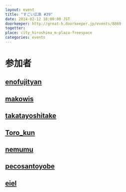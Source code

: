 ```yaml
---
layout: event
title: "すごい広島 #39"
date: 2014-02-12 18:00:00 JST
doorkeeper: http://great-h.doorkeeper.jp/events/8869
togetter: 
place: city_hiroshima_m-plaza-freespace
categories: events
---
```


# 参加者


## [enofujityan](http://twitter.com/enofujityan)


## [makowis](https://github.com/makowis)


## [takatayoshitake](http://twitter.com/takatayoshitake)


## [Toro_kun](https://twitter.com/Toro_kun)


## [nemumu](https://github.com/nemumu)


## [pecosantoyobe](http://twitter.com/pecosantoyobe)


## [eiel](http://eiel.info/)
